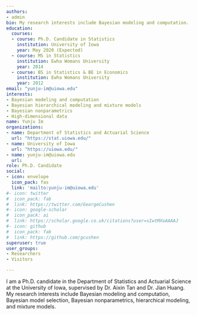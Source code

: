 ```yaml
---
authors:
- admin
bio: My research interests include Bayesian modeling and computation.
education:
  courses:
  - course: Ph.D. Candidate in Statistics
    institution: University of Iowa
    year: May 2020 (Expected)
  - course: MS in Statistics
    institution: Ewha Womans University
    year: 2014
  - course: BS in Statistics & BE in Economics
    institution: Ewha Womans University
    year: 2012
email: "yunju-im@uiowa.edu"
interests:
- Bayesian modeling and computation
- Bayesian hierarchical modeling and mixture models
- Bayesian nonparametrics
- High-dimensional data
name: Yunju Im
organizations: 
- name: Department of Statistics and Actuarial Science
  url: "https://stat.uiowa.edu/"
- name: University of Iowa
  url: "https://uiowa.edu/"
- name: yunju-im@uiowa.edu
  url:
role: Ph.D. Candidate
social:
- icon: envelope
  icon_pack: fas
  link: 'mailto:yunju-im@uiowa.edu'
#- icon: twitter
#  icon_pack: fab
#  link: https://twitter.com/GeorgeCushen
#- icon: google-scholar
#  icon_pack: ai
#  link: https://scholar.google.co.uk/citations?user=sIwtMXoAAAAJ
#- icon: github
#  icon_pack: fab
#  link: https://github.com/gcushen
superuser: true
user_groups:
- Researchers
- Visitors

---
```

I am a Ph.D. candidate in the Department of Statistics and Actuarial Science at the University of Iowa, supervised by Dr. Aixin Tan and Dr. Jian Huang. My research interests include Bayesian modeling and computation, Bayesian model selection, Bayesian nonparametrics, hierarchical modeling, and mixture models.

